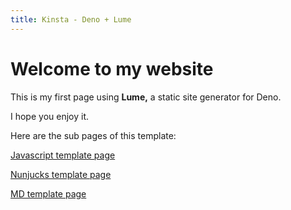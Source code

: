 ```yaml
---
title: Kinsta - Deno + Lume
---
```


# Welcome to my website

This is my first page using **Lume,**
a static site generator for Deno.

I hope you enjoy it.

Here are the sub pages of this template:

[Javascript template page](/javascript-page)

[Nunjucks template page](/nunjucks-page)

[MD template page](/second-page)
